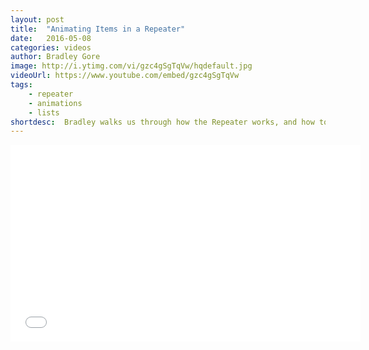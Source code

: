 ```yaml
---
layout: post
title:  "Animating Items in a Repeater"
date:   2016-05-08
categories: videos
author: Bradley Gore
image: http://i.ytimg.com/vi/gzc4gSgTqVw/hqdefault.jpg
videoUrl: https://www.youtube.com/embed/gzc4gSgTqVw
tags: 
    - repeater
    - animations
    - lists
shortdesc: 	Bradley walks us through how the Repeater works, and how to animate items coming in or going out!
---
```

<iframe width="560" height="315" src="{{ videoUrl }}" frameborder="0" allowfullscreen></iframe>
